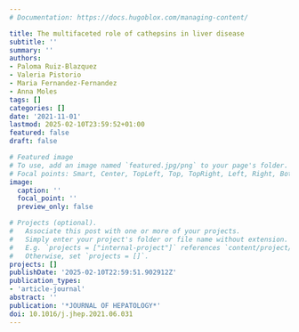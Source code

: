 ```yaml
---
# Documentation: https://docs.hugoblox.com/managing-content/

title: The multifaceted role of cathepsins in liver disease
subtitle: ''
summary: ''
authors:
- Paloma Ruiz-Blazquez
- Valeria Pistorio
- Maria Fernandez-Fernandez
- Anna Moles
tags: []
categories: []
date: '2021-11-01'
lastmod: 2025-02-10T23:59:52+01:00
featured: false
draft: false

# Featured image
# To use, add an image named `featured.jpg/png` to your page's folder.
# Focal points: Smart, Center, TopLeft, Top, TopRight, Left, Right, BottomLeft, Bottom, BottomRight.
image:
  caption: ''
  focal_point: ''
  preview_only: false

# Projects (optional).
#   Associate this post with one or more of your projects.
#   Simply enter your project's folder or file name without extension.
#   E.g. `projects = ["internal-project"]` references `content/project/deep-learning/index.md`.
#   Otherwise, set `projects = []`.
projects: []
publishDate: '2025-02-10T22:59:51.902912Z'
publication_types:
- 'article-journal'
abstract: ''
publication: '*JOURNAL OF HEPATOLOGY*'
doi: 10.1016/j.jhep.2021.06.031
---
```

